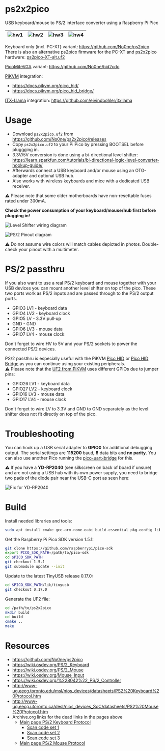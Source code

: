 # ps2x2pico
USB keyboard/mouse to PS/2 interface converter using a Raspberry Pi Pico


|![hw1](https://raw.githubusercontent.com/No0ne/ps2x2pico/main/doc/hw1.jpg) |![hw2](https://raw.githubusercontent.com/No0ne/ps2x2pico/main/doc/hw2.jpg) |![hw3](https://raw.githubusercontent.com/No0ne/ps2x2pico/main/doc/hw3.jpg) |![hw4](https://raw.githubusercontent.com/No0ne/ps2x2pico/main/doc/hw4.jpg) |
|-|-|-|-|

Keyboard only (incl. PC-XT) variant: https://github.com/No0ne/ps2pico  
There is also an alternative ps2pico firmware for the PC-XT and ps2x2pico hardware: [ps2pico-XT-alt.uf2](https://github.com/No0ne/ps2pico/releases/tag/2.1)

[PicoMiteVGA](https://geoffg.net/picomitevga.html) variant: https://github.com/No0ne/hid2cdc

[PiKVM](https://pikvm.org) integration:
* https://docs.pikvm.org/pico_hid/
* https://docs.pikvm.org/pico_hid_bridge/

[ITX-Llama](https://www.vogons.org/viewtopic.php?t=93480) integration:
https://github.com/eivindbohler/itxllama

# Usage
* Download `ps2x2pico.uf2` from https://github.com/No0ne/ps2x2pico/releases
* Copy `ps2x2pico.uf2` to your Pi Pico by pressing BOOTSEL before pluggging in.
* 3.3V/5V conversion is done using a bi-directional level shifter: https://learn.sparkfun.com/tutorials/bi-directional-logic-level-converter-hookup-guide/
* Afterwards connect a USB keyboard and/or mouse using an OTG-adapter and optional USB hub.
* Also works with wireless keyboards and mice with a dedicated USB receiver.


⚠️ Please note that some older motherboards have non-resettable fuses rated
under 300mA.

**Check the power consumption of your keyboard/mouse/hub first before plugging
in!**

![Level Shifter wiring diagram](doc/Level_shifter_diagram.svg)

![PS/2 Pinout diagram](doc/MiniDIN-6_Connector_Pinout_both_sides_CC0.svg)

⚠️ Do not assume wire colors will match cables depicted in photos. Double-check
your pinout with a multimeter.

# PS/2 passthru
If you also want to use a real PS/2 keyboard and mouse together with your USB devices you can mount another level shifter on top of the pico. These two ports work as PS/2 inputs and are passed through to the PS/2 output ports.
* GPIO3 LV1 - keyboard data
* GPIO4 LV2 - keyboard clock
* GPIO5 LV - 3.3V pull-up
* GND - GND
* GPIO6 LV3 - mouse data
* GPIO7 LV4 - mouse clock

Don't forget to wire HV to 5V and your PS/2 sockets to power the connected PS/2 devices.

PS/2 passthru is especially useful with the PiKVM [Pico HID](https://docs.pikvm.org/pico_hid/) or [Pico HID Bridge](https://docs.pikvm.org/pico_hid_bridge/) as you can continue using your existing peripherals.  
⚠️ Please note that the [UF2 from PiKVM](https://github.com/pikvm/kvmd/releases) uses different GPIOs due to jumper pins:
* GPIO26 LV1 - keyboard data
* GPIO27 LV2 - keyboard clock
* GPIO16 LV3 - mouse data
* GPIO17 LV4 - mouse clock

Don't forget to wire LV to 3.3V and GND to GND separately as the level shifter does not fit directly on top of the pico. 

# Troubleshooting
You can hook up a USB serial adapter to **GPIO0** for additional debugging output. The serial settings are **115200** baud, **8** data bits and **no parity**. You can also use another Pico running the [pico-uart-bridge](https://github.com/Noltari/pico-uart-bridge) for this.

⚠️ If you have a **YD-RP2040** (see silkscreen on back of board if unsure) and
are not using a USB hub with its own power supply, you need to bridge two pads
of the diode pair near the USB-C port as seen here:

![Fix for YD-RP2040](doc/YD-RP2040_fix.svg)

# Build

Install needed libraries and tools:

```sh
sudo apt install cmake gcc-arm-none-eabi build-essential pkg-config libusb-1.0-0-dev libusb-1.0-0
```

Get the Raspberry Pi Pico SDK version 1.5.1:

```sh
git clone https://github.com/raspberrypi/pico-sdk
export PICO_SDK_PATH=/path/to/pico-sdk
cd $PICO_SDK_PATH
git checkout 1.5.1
git submodule update --init
```

Update to the latest TinyUSB release 0.17.0:
```sh
cd $PICO_SDK_PATH/lib/tinyusb
git checkout 0.17.0
```

Generate the UF2 file:
```sh
cd /path/to/ps2x2pico
mkdir build
cd build
cmake ..
make
```

# Resources
* https://github.com/No0ne/ps2pico
* https://wiki.osdev.org/PS/2_Keyboard
* https://wiki.osdev.org/PS/2_Mouse
* https://wiki.osdev.org/Mouse_Input
* https://wiki.osdev.org/%228042%22_PS/2_Controller
* http://www-ug.eecg.toronto.edu/msl/nios_devices/datasheets/PS2%20Keyboard%20Protocol.htm
* http://www-ug.eecg.utoronto.ca/desl/nios_devices_SoC/datasheets/PS2%20Mouse%20Protocol.htm
* Archive.org links for the dead links in the pages above
  * [Main page PS/2 Keyboard Protocol](https://web.archive.org/web/20160414014033if_/http://www.computer-engineering.org/ps2keyboard/)
    * [Scan code set 1](https://web.archive.org/web/20160410193756if_/http://www.computer-engineering.org/ps2keyboard/scancodes1.html)
    * [Scan code set 2](https://web.archive.org/web/20160414030011if_/http://www.computer-engineering.org/ps2keyboard/scancodes2.html)
    * [Scan code set 3](https://web.archive.org/web/20160410184920if_/http://www.computer-engineering.org/ps2keyboard/scancodes3.html)
  * [Main page PS/2 Mouse Protocol](https://web.archive.org/web/20160414013310if_/http://www.computer-engineering.org/ps2mouse/)
